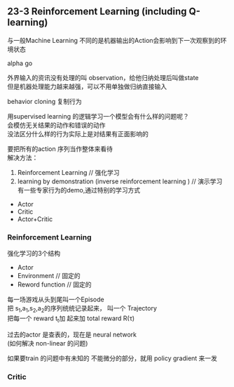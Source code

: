 ## 23-3 Reinforcement Learning (including Q-learning) 

与一般Machine Learning 不同的是机器输出的Action会影响到下一次观察到的环境状态  

alpha go


外界输入的资讯没有处理的叫 observation，给他归纳处理后叫做state  
但是机器处理能力越来越强，可以不用单独做归纳直接输入    

behavior cloning 复制行为

用supervised learning 的逻辑学习一个模型会有什么样的问题呢？  
会模仿无关结果的动作和错误的动作  
没法区分什么样的行为实际上是对结果有正面影响的  

要把所有的action 序列当作整体来看待  
解决方法：  
1. Reinforcement Learning // 强化学习  
2. learning by demonstration (inverse reinforcement learning ) // 演示学习  
  有一些专家行为的demo,通过特别的学习方式  


- Actor
- Critic
- Actor+Critic

### Reinforcement Learning

强化学习的3个结构
- Actor
- Environment // 固定的
- Reword function // 固定的 

每一场游戏从头到尾叫一个Episode  
把 s<sub>1</sub>,a<sub>1</sub>,s<sub>2</sub>,a<sub>2</sub>的序列统统记录起来， 叫一个 Trajectory  
把每一个 reward t<sub>t</sub>加 起来加 total reward R(&tau;)

过去的actor 是查表的，现在是 neural network  
(如何解决 non-linear 的问题)

如果要train 的问题中有未知的 不能微分的部分，就用 policy gradient  来一发  

### Critic


